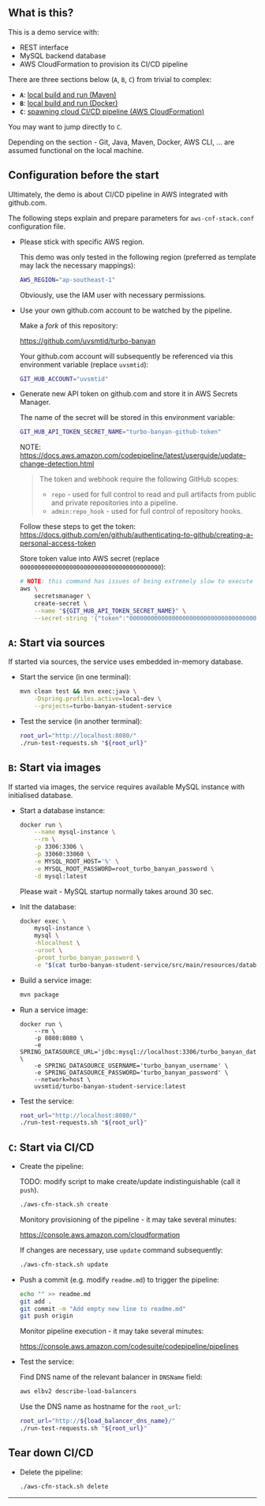 
## What is this? ##

This is a demo service with:
*   REST interface
*   MySQL backend database
*   AWS CloudFormation to provision its CI/CD pipeline

There are three sections below (`A`, `B`, `C`) from trivial to complex:
*   **`A`**: [local build and run (Maven)](#A)
*   **`B`**: [local build and run (Docker)](#B)
*   **`C`**: [spawning cloud CI/CD pipeline (AWS CloudFormation)](#C)

You may want to jump directly to `C`.

Depending on the section - Git, Java, Maven, Docker, AWS CLI, ... are assumed functional on the local machine.

## Configuration before the start ##

Ultimately, the demo is about CI/CD pipeline in AWS integrated with github.com.

The following steps explain and prepare parameters for `aws-cnf-stack.conf` configuration file.

*   Please stick with specific AWS region.

    This demo was only tested in the following region
    (preferred as template may lack the necessary mappings):

    ```sh
    AWS_REGION="ap-southeast-1"
    ```

    Obviously, use the IAM user with necessary permissions.

*   Use your own github.com account to be watched by the pipeline.

    Make a *fork* of this repository:

    https://github.com/uvsmtid/turbo-banyan

    Your github.com account will subsequently be referenced via
    this environment variable (replace `uvsmtid`):

    ```sh
    GIT_HUB_ACCOUNT="uvsmtid"
    ```

*   Generate new API token on github.com and store it in AWS Secrets Manager.

    The name of the secret will be stored in this environment variable:

    ```sh
    GIT_HUB_API_TOKEN_SECRET_NAME="turbo-banyan-github-token"
    ```

    NOTE:
    https://docs.aws.amazon.com/codepipeline/latest/userguide/update-change-detection.html
    > The token and webhook require the following GitHub scopes:
    > * `repo` - used for full control to read and pull artifacts from public and private repositories into a pipeline.
    > * `admin:repo_hook` - used for full control of repository hooks.

    Follow these steps to get the token:
    https://docs.github.com/en/github/authenticating-to-github/creating-a-personal-access-token

    Store token value into AWS secret (replace `0000000000000000000000000000000000000000`):

    ```sh
    # NOTE: this command has issues of being extremely slow to execute (up to few minutes).
    aws \
        secretsmanager \
        create-secret \
        --name "${GIT_HUB_API_TOKEN_SECRET_NAME}" \
        --secret-string '{"token":"0000000000000000000000000000000000000000"}'
    ```

<a name="A"></a>

## **`A`**: Start via sources ##

If started via sources, the service uses embedded in-memory database.

*   Start the service (in one terminal):

    ```sh
    mvn clean test && mvn exec:java \
        -Dspring.profiles.active=local-dev \
        --projects=turbo-banyan-student-service
    ```

*   Test the service (in another terminal):

    ```sh
    root_url="http://localhost:8080/"
    ./run-test-requests.sh "${root_url}"
    ```

<a name="B"></a>

## **`B`**: Start via images ##

If started via images, the service requires available MySQL instance with initialised database.

*   Start a database instance:

    ```sh
    docker run \
        --name mysql-instance \
        --rm \
        -p 3306:3306 \
        -p 33060:33060 \
        -e MYSQL_ROOT_HOST='%' \
        -e MYSQL_ROOT_PASSWORD=root_turbo_banyan_password \
        -d mysql:latest
    ```

    Please wait - MySQL startup normally takes around 30 sec.

*   Init the database:

    <!--
    NOTE: interactive login:

    ```sh
    docker exec -it mysql-instance mysql -hlocalhost -uroot -ppassword
    ```
    -->

    ```sh
    docker exec \
        mysql-instance \
        mysql \
        -hlocalhost \
        -uroot \
        -proot_turbo_banyan_password \
        -e "$(cat turbo-banyan-student-service/src/main/resources/database/init-database.sql)"
    ```

*   Build a service image:

    ```sh
    mvn package
    ```

*   Run a service image:

    ```
    docker run \
        --rm \
        -p 8080:8080 \
        -e SPRING_DATASOURCE_URL='jdbc:mysql://localhost:3306/turbo_banyan_database' \
        -e SPRING_DATASOURCE_USERNAME='turbo_banyan_username' \
        -e SPRING_DATASOURCE_PASSWORD='turbo_banyan_password' \
        --network=host \
        uvsmtid/turbo-banyan-student-service:latest
    ```

*   Test the service:

    ```sh
    root_url="http://localhost:8080/"
    ./run-test-requests.sh "${root_url}"
    ```

<a name="C"></a>

## **`C`**: Start via CI/CD ##

*   Create the pipeline:

    TODO: modify script to make create/update indistinguishable (call it `push`).

    ```sh
    ./aws-cfn-stack.sh create
    ```

    Monitory provisioning of the pipeline - it may take several minutes:

    https://console.aws.amazon.com/cloudformation

    If changes are necessary, use `update` command subsequently:

    ```sh
    ./aws-cfn-stack.sh update
    ```

*   Push a commit (e.g. modify `readme.md`) to trigger the pipeline:

    ```sh
    echo "" >> readme.md
    git add .
    git commit -m "Add empty new line to readme.md"
    git push origin
    ```

    Monitor pipeline execution - it may take several minutes:

    https://console.aws.amazon.com/codesuite/codepipeline/pipelines

*   Test the service:

    Find DNS name of the relevant balancer in `DNSName` field:

    ```sh
    aws elbv2 describe-load-balancers
    ```

    Use the DNS name as hostname for the `root_url`:

    ```sh
    root_url="http://${load_balancer_dns_name}/"
    ./run-test-requests.sh "${root_url}"
    ```

## Tear down CI/CD ##

*   Delete the pipeline:

    ```sh
    ./aws-cfn-stack.sh delete
    ```

---

